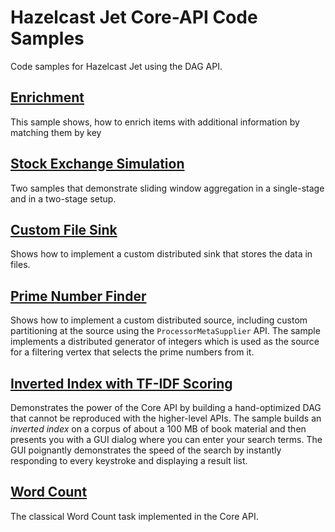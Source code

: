 # Hazelcast Jet Core-API Code Samples

Code samples for Hazelcast Jet using the DAG API.

## [Enrichment](enrichment-core-api/src/main/java)

This sample shows, how to enrich items with additional
information by matching them by key

## [Stock Exchange Simulation](stock-exchange/src/main/java)

Two samples that demonstrate sliding window aggregation in a
single-stage and in a two-stage setup.

## [Custom File Sink](map-dump/src/main/java)   

Shows how to implement a custom distributed sink that stores the
data in files.
	
## [Prime Number Finder](prime-finder/src/main/java)

Shows how to implement a custom distributed source, including custom
partitioning at the source using the `ProcessorMetaSupplier` API.
The sample implements a distributed generator of integers which is 
used as the source for a filtering vertex that selects the prime
numbers from it.
	
## [Inverted Index with TF-IDF Scoring](tf-idf/src/main/java) 

Demonstrates the power of the Core API by building a hand-optimized
DAG that cannot be reproduced with the higher-level APIs. The sample
builds an _inverted index_ on a corpus of about a 100 MB of book
material and then presents you with a GUI dialog where you can enter 
your search terms. The GUI poignantly demonstrates the speed of the
search by instantly responding to every keystroke and displaying a
result list.
	
## [Word Count](wordcount-core-api/src/main/java)

The classical Word Count task implemented in the Core API.


